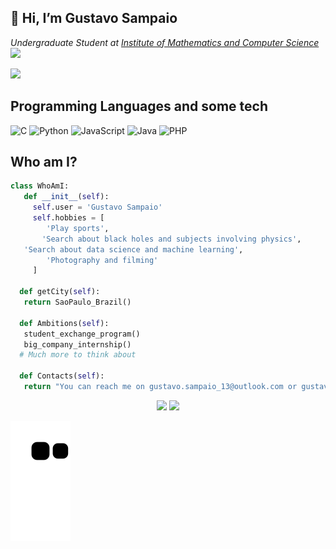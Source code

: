 <h2>👋 Hi, I’m Gustavo Sampaio </h2>
<p><em>Undergraduate Student at <a href="https://www.icmc.usp.br" target= "_blank">Institute of Mathematics and Computer Science </a><img src="https://media.giphy.com/media/wpoLqr5FT1sY0/giphy.gif" width="60"> 
</em></p>

<a href="https://www.linkedin.com/in/gustavo-sampaio-lima-935788205/" target="_blank"><img src="https://img.shields.io/badge/-LinkedIn-%230077B5?style=for-the-badge&logo=linkedin&logoColor=white" target="_blank"></a>

## Programming Languages and some tech
![C](https://img.shields.io/badge/c-%2300599C.svg?style=for-the-badge&logo=c&logoColor=white)
![Python](https://img.shields.io/badge/python-3670A0?style=for-the-badge&logo=python&logoColor=ffdd54)
![JavaScript](https://img.shields.io/badge/javascript-%23323330.svg?style=for-the-badge&logo=javascript&logoColor=%23F7DF1E)
![Java](https://img.shields.io/badge/Java-ED8B00?style=for-the-badge&logo=java&logoColor=white)
![PHP](https://img.shields.io/badge/PHP-777BB4?style=for-the-badge&logo=php&logoColor=white)

## Who am I?
 ```python
 class WhoAmI:
	def __init__(self):
      self.user = 'Gustavo Sampaio'
      self.hobbies = [
         'Play sports',
     	'Search about black holes and subjects involving physics',
   	'Search about data science and machine learning',
         'Photography and filming'
      ]
   
   def getCity(self):
   	return SaoPaulo_Brazil()
   
   def Ambitions(self):
   	student_exchange_program()
   	big_company_internship()
   # Much more to think about
   
   def Contacts(self):
   	return "You can reach me on gustavo.sampaio_13@outlook.com or gustavo.sampaio@usp.br"
 ```
<div align="center">
	<img height="180em" src="https://github-readme-stats-git-masterrstaa-rickstaa.vercel.app/api?username=GusSampaio&show_icons=true&theme=tokyonight&include_all_commits=True"/>
	<img height="141em" src="https://github-readme-stats-git-masterrstaa-rickstaa.vercel.app/api/top-langs/?username=gussampaio&layout=compact&langs_count=7&theme=dark"/>
</div>

![Snake animation](https://github.com/leonemac/leonemac/blob/output/github-contribution-grid-snake.svg)

<!---
GusSampaio/GusSampaio is a ✨ special ✨ repository because its `README.md` (this file) appears on your GitHub profile.
You can click the Preview link to take a look at your changes.
--->
